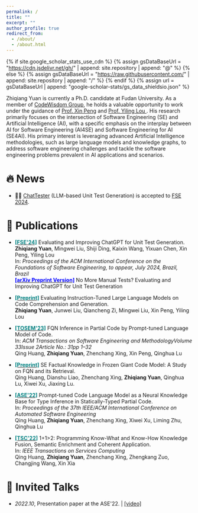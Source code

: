 ```yaml
---
permalink: /
title: ""
excerpt: ""
author_profile: true
redirect_from: 
  - /about/
  - /about.html
---
```


{% if site.google_scholar_stats_use_cdn %}
{% assign gsDataBaseUrl = "https://cdn.jsdelivr.net/gh/" | append: site.repository | append: "@" %}
{% else %}
{% assign gsDataBaseUrl = "https://raw.githubusercontent.com/" | append: site.repository | append: "/" %}
{% endif %}
{% assign url = gsDataBaseUrl | append: "google-scholar-stats/gs_data_shieldsio.json" %}

<span class='anchor' id='about-me'></span>

Zhiqiang Yuan is currently a Ph.D. candidate at Fudan University. 
As a member of <a href="http://www.se.fudan.edu.cn/">CodeWisdom Group</a>, he holds a valuable opportunity to work under the guidance of <a href="https://cspengxin.github.io/">Prof. Xin Peng</a> and <a href="https://yilinglou.github.io/index.html"> Prof. Yiling Lou </a>.
His research primarily focuses on the intersection of Software Engineering (SE) and Artificial Intelligence (AI), with a specific emphasis on the interplay between AI for Software Engineering (AI4SE) and Software Engineering for AI (SE4AI).
His primary interest is leveraging advanced Artificial Intelligence methodologies, such as large language models and knowledge graphs, to address software engineering challenges and tackle the software engineering problems prevalent in AI applications and scenarios.


# 🔥 News
- 🎉🎉 <a href="https://arxiv.org/pdf/2305.04207.pdf">ChatTester</a> (LLM-based Unit Test Generation) is accepted to <a href="https://2024.esec-fse.org/track/fse-2024-research-papers">FSE 2024</a>.


# 📝 Publications 


- <p>
  <a href="https://arxiv.org/abs/2308.01240"><strong style="color:#008080;">[FSE'24]</strong></a>
  Evaluating and Improving ChatGPT for Unit Test Generation.<br>
  <span class="italic"><strong>Zhiqiang Yuan</strong>, Mingwei Liu, Shiji Ding, Kaixin Wang, Yixuan Chen, Xin Peng, Yiling Lou</span><br>
  In: <em>Proceedings of the ACM International Conference on the Foundations of Software Engineering, to appear, July 2024, Brazil, Brazil</em><br>
  <a href="https://arxiv.org/abs/2308.01240"><strong style="color:blue;">[arXiv Preprint Version]</strong></a> <span> No More Manual Tests? Evaluating and Improving ChatGPT for Unit Test Generation </span>
  </p>

  

- <p>
  <a href="https://arxiv.org/abs/2308.01240"><strong style="color:#008080;"> [Preprint]</strong></a>
  Evaluating Instruction-Tuned Large Language Models on Code Comprehension and Generation.<br>
  <span class="italic"><strong>Zhiqiang Yuan</strong>, Junwei Liu, Qiancheng Zi, Mingwei Liu, Xin Peng, Yiling Lou</span>
  </p>


- <p>
  <a href="https://dl.acm.org/doi/pdf/10.1145/3617174"><strong style="color:#008080;">[TOSEM'23]</strong></a>
  FQN Inference in Partial Code by Prompt-tuned Language Model of Code.<br>
  In: <em>ACM Transactions on Software Engineering and MethodologyVolume 33Issue 2Article No.: 31pp 1–32</em><br>
  <span class="italic">Qing Huang, <strong>Zhiqiang Yuan</strong>, Zhenchang Xing, Xin Peng, Qinghua Lu</span>
  </p>


- <p>
  <a href="https://arxiv.org/abs/2308.01240"><strong style="color:#008080;"> [Preprint]</strong></a>
  SE Factual Knowledge in Frozen Giant Code Model: A Study on FQN and its Retrieval.<br>
  <span class="italic">Qing Huang, Dianshu Liao, Zhenchang Xing, <strong>Zhiqiang Yuan</strong>, Qinghua Lu, Xiwei Xu, Jiaxing Lu.</span>
  </p>

- <p>
  <a href="https://dl.acm.org/doi/10.1145/3551349.3556912"><strong style="color:#008080;">[ASE'22]</strong></a>
  Prompt-tuned Code Language Model as a Neural Knowledge Base for Type Inference in Statically-Typed Partial Code.<br>
  In: <em>Proceedings of the 37th IEEE/ACM International Conference on Automated Software Engineering</em><br>
  <span class="italic">Qing Huang, <strong>Zhiqiang Yuan</strong>, Zhenchang Xing, Xiwei Xu, Liming Zhu, Qinghua Lu</span>
  </p>
    
- <p><a href="https://dl.acm.org/doi/10.1145/3551349.3556912"><strong style="color:#008080;">[TSC'22]</strong></a>
  1+1>2: Programming Know-What and Know-How Knowledge Fusion, Semantic Enrichment and Coherent Application.<br>
  In: <em>IEEE Transactions on Services Computing</em><br>
  <span class="italic">Qing Huang, <strong>Zhiqiang Yuan</strong>, Zhenchang Xing, Zhengkang Zuo, Changjing Wang, Xin Xia</span>
  </p>



# 💬 Invited Talks
- *2022.10*,  Presentation paper at the ASE'22.  \| [\[video\]](https://www.bilibili.com/video/BV1mV4y1L7c5/?share_source=copy_web&vd_source=e7a1b4e73c4b3ccf3228ca017ba2a9f9/)
